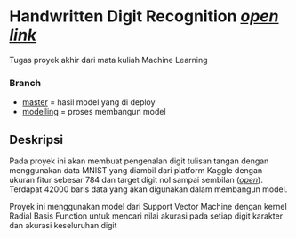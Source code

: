 # Handwritten Digit Recognition [_open link_](https://deploy-digit-recognition.herokuapp.com)
Tugas proyek akhir dari mata kuliah Machine Learning

### Branch
- [master](https://github.com/RTAgung/digit-recognition/tree/master) = hasil model yang di deploy
- [modelling](https://github.com/RTAgung/digit-recognition/tree/modelling) = proses membangun model 

## Deskripsi
Pada proyek ini akan membuat pengenalan digit tulisan tangan dengan menggunakan data MNIST yang diambil dari platform Kaggle dengan ukuran fitur sebesar 784 dan target digit nol sampai sembilan ([_open_](https://www.kaggle.com/animatronbot/mnist-digit-recognizer)). Terdapat 42000 baris data yang akan digunakan dalam membangun model. 

Proyek ini menggunakan model dari Support Vector Machine dengan kernel Radial Basis Function untuk mencari nilai akurasi pada setiap digit karakter dan akurasi keseluruhan digit
